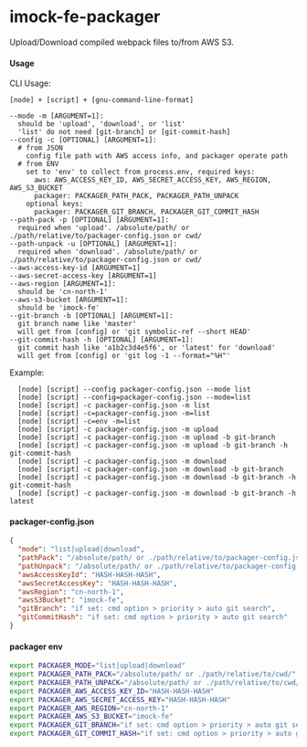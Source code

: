 # imock-fe-packager

Upload/Download compiled webpack files to/from AWS S3.

#### Usage

CLI Usage:

`[node] + [script] + [gnu-command-line-format]`

    --mode -m [ARGUMENT=1]:
      should be 'upload', 'download', or 'list'
      'list' do not need [git-branch] or [git-commit-hash]
    --config -c [OPTIONAL] [ARGUMENT=1]:
      # from JSON
        config file path with AWS access info, and packager operate path
      # from ENV
        set to 'env' to collect from process.env, required keys:
          aws: AWS_ACCESS_KEY_ID, AWS_SECRET_ACCESS_KEY, AWS_REGION, AWS_S3_BUCKET
          packager: PACKAGER_PATH_PACK, PACKAGER_PATH_UNPACK
        optional keys:
          packager: PACKAGER_GIT_BRANCH, PACKAGER_GIT_COMMIT_HASH
    --path-pack -p [OPTIONAL] [ARGUMENT=1]:
      required when 'upload'. /absolute/path/ or ./path/relative/to/packager-config.json or cwd/
    --path-unpack -u [OPTIONAL] [ARGUMENT=1]:
      required when 'download'. /absolute/path/ or ./path/relative/to/packager-config.json or cwd/
    --aws-access-key-id [ARGUMENT=1]
    --aws-secret-access-key [ARGUMENT=1]
    --aws-region [ARGUMENT=1]:
      should be 'cn-north-1'
    --aws-s3-bucket [ARGUMENT=1]:
      should be 'imock-fe'
    --git-branch -b [OPTIONAL] [ARGUMENT=1]:
      git branch name like 'master'
      will get from [config] or 'git symbolic-ref --short HEAD'
    --git-commit-hash -h [OPTIONAL] [ARGUMENT=1]:
      git commit hash like 'a1b2c3d4e5f6', or 'latest' for 'download'
      will get from [config] or 'git log -1 --format="%H"'

Example:

```
  [node] [script] --config packager-config.json --mode list
  [node] [script] --config=packager-config.json --mode=list
  [node] [script] -c packager-config.json -m list
  [node] [script] -c=packager-config.json -m=list
  [node] [script] -c=env -m=list
  [node] [script] -c packager-config.json -m upload
  [node] [script] -c packager-config.json -m upload -b git-branch
  [node] [script] -c packager-config.json -m upload -b git-branch -h git-commit-hash
  [node] [script] -c packager-config.json -m download
  [node] [script] -c packager-config.json -m download -b git-branch
  [node] [script] -c packager-config.json -m download -b git-branch -h git-commit-hash
  [node] [script] -c packager-config.json -m download -b git-branch -h latest
```

#### packager-config.json

```json
{
  "mode": "list|upload|download",
  "pathPack": "/absolute/path/ or ./path/relative/to/packager-config.json/",
  "pathUnpack": "/absolute/path/ or ./path/relative/to/packager-config.json/",
  "awsAccessKeyId": "HASH-HASH-HASH",
  "awsSecretAccessKey": "HASH-HASH-HASH",
  "awsRegion": "cn-north-1",
  "awsS3Bucket": "imock-fe",
  "gitBranch": "if set: cmd option > priority > auto git search",
  "gitCommitHash": "if set: cmd option > priority > auto git search"
}
```
#### packager env

```bash
export PACKAGER_MODE="list|upload|download"
export PACKAGER_PATH_PACK="/absolute/path/ or ./path/relative/to/cwd/"
export PACKAGER_PATH_UNPACK="/absolute/path/ or ./path/relative/to/cwd/"
export PACKAGER_AWS_ACCESS_KEY_ID="HASH-HASH-HASH"
export PACKAGER_AWS_SECRET_ACCESS_KEY="HASH-HASH-HASH"
export PACKAGER_AWS_REGION="cn-north-1"
export PACKAGER_AWS_S3_BUCKET="imock-fe"
export PACKAGER_GIT_BRANCH="if set: cmd option > priority > auto git search"
export PACKAGER_GIT_COMMIT_HASH="if set: cmd option > priority > auto git search"
```
